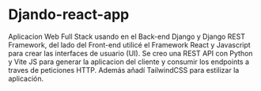 # Djando-react-app
Aplicacion Web Full Stack usando en el Back-end Django y Django REST Framework, del lado del Front-end utilicé el Framework React y Javascript para crear las interfaces de usuario (UI). 
Se creo una REST API con Python y Vite JS para generar la aplicacion del cliente y consumir los endpoints a traves de peticiones HTTP.
Además añadí TailwindCSS para estilizar la aplicación.
